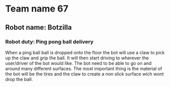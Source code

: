 # Team name 67

## Robot name: Botzilla
 
### Robot duty: Ping pong ball delivery
When a ping ball ball is dropped onto the floor the bot will use a claw to pick up the claw and grip the ball. It will then start driving to wherever the user/driver of the bot would like. The bot need to be able to go on and around many different surfaces. The most important thing is the material of the bot will be the tires and the claw to create a non slick surface wich wont drop the ball. 
